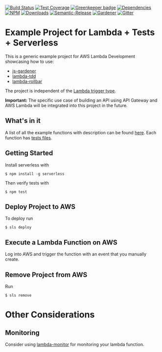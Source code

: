 [![Build Status](https://img.shields.io/travis/simlu/lambda-example/master.svg)](https://travis-ci.org/simlu/lambda-example)
[![Test Coverage](https://img.shields.io/coveralls/simlu/lambda-example/master.svg)](https://coveralls.io/github/simlu/lambda-example?branch=master)
[![Greenkeeper badge](https://badges.greenkeeper.io/simlu/lambda-example.svg)](https://greenkeeper.io/)
[![Dependencies](https://david-dm.org/simlu/lambda-example/status.svg)](https://david-dm.org/simlu/lambda-example)
[![NPM](https://img.shields.io/npm/v/lambda-example.svg)](https://www.npmjs.com/package/lambda-example)
[![Downloads](https://img.shields.io/npm/dt/lambda-example.svg)](https://www.npmjs.com/package/lambda-example)
[![Semantic-Release](https://github.com/simlu/js-gardener/blob/master/assets/icons/semver.svg)](https://github.com/semantic-release/semantic-release)
[![Gardener](https://github.com/simlu/js-gardener/blob/master/assets/badge.svg)](https://github.com/simlu/js-gardener)
[![Gitter](https://github.com/simlu/js-gardener/blob/master/assets/icons/gitter.svg)](https://gitter.im/simlu/lambda-example)

# Example Project for Lambda + Tests + Serverless

This is a generic example project for AWS Lambda Development showcasing how to use:
- [js-gardener](https://github.com/simlu/js-gardener)
- [lambda-tdd](https://github.com/simlu/lambda-tdd)
- [lambda-rollbar](https://github.com/simlu/lambda-rollbar)

The project is independent of the [Lambda trigger type](https://aws.amazon.com/lambda/#Data_processing). 

**Important:** The specific use case of building an API using API Gateway and AWS Lambda will be integrated into this project in the future.

## What's in it
A list of all the example functions with description can be found [here](lib/handler.js). Each function has [tests files](test/handler).

## Getting Started

Install serverless with 
```shell
$ npm install -g serverless
```

Then verify tests with 
```shell
$ npm test
```

## Deploy Project to AWS

To deploy run
```shell
$ sls deploy
```

## Execute a Lambda Function on AWS

Log into AWS and trigger the function with an event that you manually create.

## Remove Project from AWS

Run
```shell
$ sls remove
```

# Other Considerations

## Monitoring

Consider using [lambda-monitor](https://github.com/simlu/lambda-monitor) for monitoring your lambda function.
